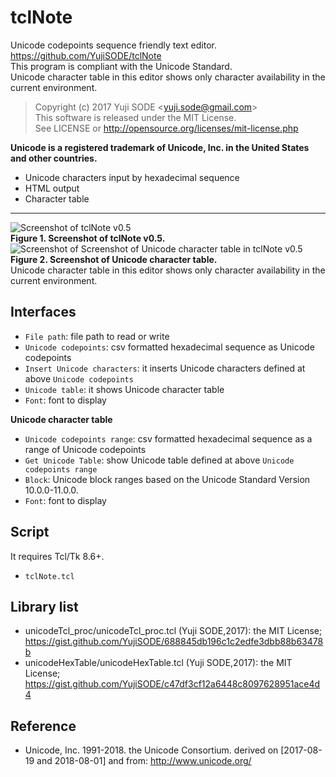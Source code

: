 # tclNote
Unicode codepoints sequence friendly text editor.  
https://github.com/YujiSODE/tclNote  
This program is compliant with the Unicode Standard.  
Unicode character table in this editor shows only character availability in the current environment.
>Copyright (c) 2017 Yuji SODE \<yuji.sode@gmail.com\>  
>This software is released under the MIT License.  
>See LICENSE or http://opensource.org/licenses/mit-license.php

**Unicode is a registered trademark of Unicode, Inc. in the United States and other countries.**
- Unicode characters input by hexadecimal sequence
- HTML output
- Character table
______
![Screenshot of tclNote v0.5](https://user-images.githubusercontent.com/19919184/29911030-54730f72-8e67-11e7-8582-f86cc1a47853.png)  
**Figure 1. Screenshot of tclNote v0.5.**  
![Screenshot of Screenshot of Unicode character table in tclNote v0.5](https://user-images.githubusercontent.com/19919184/29911378-a0a9ba20-8e68-11e7-98e7-21ebc9e9c6b4.png)  
**Figure 2. Screenshot of Unicode character table.**  
Unicode character table in this editor shows only character availability in the current environment.

## Interfaces
- `File path`: file path to read or write
- `Unicode codepoints`: csv formatted hexadecimal sequence as Unicode codepoints
- `Insert Unicode characters`: it inserts Unicode characters defined at above `Unicode codepoints`
- `Unicode table`: it shows Unicode character table
- `Font`: font to display

**Unicode character table**  
- `Unicode codepoints range`: csv formatted hexadecimal sequence as a range of Unicode codepoints
- `Get Unicode Table`: show Unicode table defined at above `Unicode codepoints range`
- `Block`: Unicode block ranges based on the Unicode Standard Version 10.0.0-11.0.0.
- `Font`: font to display

## Script
It requires Tcl/Tk 8.6+.
- `tclNote.tcl`

## Library list
- unicodeTcl_proc/unicodeTcl_proc.tcl (Yuji SODE,2017): the MIT License; https://gist.github.com/YujiSODE/688845db196c1c2edfe3dbb88b63478b
- unicodeHexTable/unicodeHexTable.tcl (Yuji SODE,2017): the MIT License; https://gist.github.com/YujiSODE/c47df3cf12a6448c8097628951ace4d4

## Reference
- Unicode, Inc. 1991-2018. the Unicode Consortium. derived on [2017-08-19 and 2018-08-01] and from: http://www.unicode.org/
